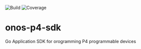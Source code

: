 ![Build](https://github.com/onosproject/onos-p4-sdk/workflows/build/badge.svg)
![Coverage](https://img.shields.io/badge/Coverage-67.0%25-yellow)



<!--
SPDX-FileCopyrightText: 2022 Intel Corporation

SPDX-License-Identifier: Apache-2.0
-->

# onos-p4-sdk
Go Application SDK for orogramming P4 programmable devices 
